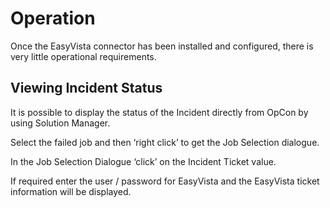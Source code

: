 # Operation

Once the EasyVista connector has been installed and configured, there is very little operational requirements.

## Viewing Incident Status
It is possible to display the status of the Incident directly from OpCon by using Solution Manager.

Select the failed job and then ‘right click’ to get the Job Selection dialogue.

In the Job Selection Dialogue ‘click’ on the Incident Ticket value.

If required enter the user / password for EasyVista and the EasyVista ticket information will be displayed.

